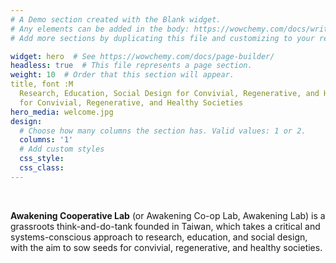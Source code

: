 ```yaml
---
# A Demo section created with the Blank widget.
# Any elements can be added in the body: https://wowchemy.com/docs/writing-markdown-laftex/
# Add more sections by duplicating this file and customizing to your requirements.

widget: hero  # See https://wowchemy.com/docs/page-builder/
headless: true  # This file represents a page section.
weight: 10  # Order that this section will appear.
title, font :M
  Research, Education, Social Design for Convivial, Regenerative, and Healthy Societies  
  for Convivial, Regenerative, and Healthy Societies  
hero_media: welcome.jpg
design:
  # Choose how many columns the section has. Valid values: 1 or 2.
  columns: '1'
  # Add custom styles
  css_style:
  css_class:
---
```


<br>

**Awakening Cooperative Lab** (or Awakening Co-op Lab, Awakening Lab) is a grassroots think-and-do-tank founded in Taiwan, which takes a critical and systems-conscious approach to research, education, and social design, with the aim to sow seeds for convivial, regenerative, and healthy societies. 

